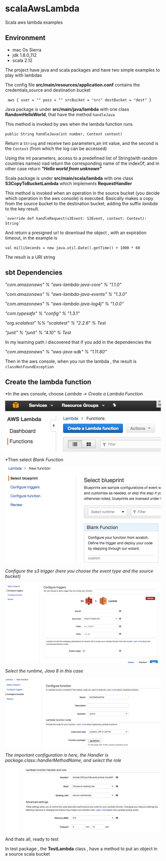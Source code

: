 # scalaAwsLambda
Scala aws lambda examples

## Environment 

* mac Os Sierra
* jdk 1.8.0_112
* scala 2.12

The project have java and scala packages and have two simple examples to play with lambdas

The config file **src/main/resources/application.conf** contains the credentials,source and destination bucket

   `aws {
     user = ""
     pass = ""
     srcBucket = "src"
     destBucket = "dest"
   }`

Java package is under **src/main/java/lambda** with one class **RandomHelloWorld**, that have the method `handleJava`

This method is invoked by aws when the lambda function runs. 

   `public String handleJava(int number, Context context)` 

Return a `String` and receive two parameters,an int value, and the second is the `Context` (from which the log can be accessed)

Using the int parameters, access to a predefined list of String(with random countries names) nad return the corresponding name of the indexOf, and in other case return ***"Hello world from unknown"***


Scala package is under **src/main/scala/lambda** with one class **S3CopyToBucketLambda** which implements **RequestHandler**

This method is invoked when an operation in the source bucket (you decide which operation in the aws console) is executed.
Basically makes a copy from the source bucket to the destination bucket, adding the suffix *lambda* to the key result.

    `override def handleRequest(s3Event: S3Event, context: Context): String` 
    
And return a presigned url to download the object , with an expiration timeout, in the example is 
  
  `val milliSeconds = new java.util.Date().getTime() + 1000 * 60`
  
The result is a URI string


## sbt Dependencies

  *"com.amazonaws" % "aws-lambda-java-core" % "1.1.0"*
  
  *"com.amazonaws" % "aws-lambda-java-events" % "1.3.0"*
  
  *"com.amazonaws" % "aws-lambda-java-log4j" % "1.0.0"*
  
  *"com.typesafe" % "config" % "1.3.1"*
  
  *"org.scalatest" %% "scalatest" % "2.2.6" % Test*
  
  *"junit" % "junit" % "4.10" % Test*
  
  
In my learning path i discovered that if you add in the dependencies the 

*"com.amazonaws" % "aws-java-sdk" % "1.11.80"*
 
Then in the aws console, when you run the lambda , the result is `classNotFoundException`
  
## Create the lambda function
  
*In the aws console, choose  *Lambda ->  Create a Lambda Function*

![first](https://github.com/gastonlucero/scalaAwsLambda/blob/master/images/first.png)
  

*Then select *Blank Function* 

![second](https://github.com/gastonlucero/scalaAwsLambda/blob/master/images/second.png)
  

*Configure the s3 trigger (here you choose the event type and the source bucket)*

![third](https://github.com/gastonlucero/scalaAwsLambda/blob/master/images/third.png)


*Select the runtime, Java 8 in this case*

![fourth](https://github.com/gastonlucero/scalaAwsLambda/blob/master/images/fourth.png)
  

*The important configuration is here, the Handler is *package.class::handlerMethodName*, and select the role*

![fifth](https://github.com/gastonlucero/scalaAwsLambda/blob/master/images/fifth.png)


And thats all, ready to test

In test package , the **TestLambda** class , have a method to put an object in a source scala bucket

